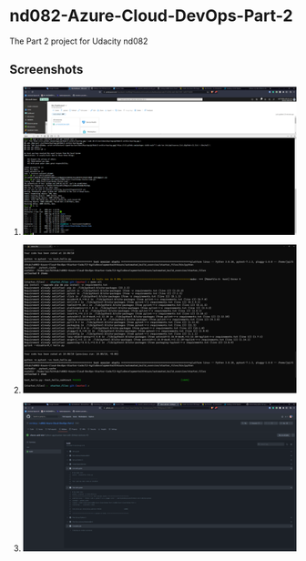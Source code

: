 # nd082-Azure-Cloud-DevOps-Part-2

The Part 2 project for Udacity nd082

## Screenshots

1. ![Azure Cloud Shell ssh Clone the repo](cloud_shell_ssh_clone.png)

1. ![Passing all the tests with `make all`](local_make_all.png)

1. ![Pass Github Actions in remote](github_actions_pass.png)